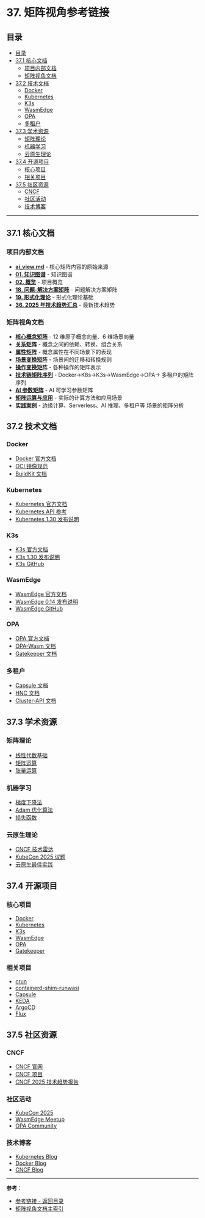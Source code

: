 # 37. 矩阵视角参考链接

## 目录

- [目录](#目录)
- [37.1 核心文档](#371-核心文档)
  - [项目内部文档](#项目内部文档)
  - [矩阵视角文档](#矩阵视角文档)
- [37.2 技术文档](#372-技术文档)
  - [Docker](#docker)
  - [Kubernetes](#kubernetes)
  - [K3s](#k3s)
  - [WasmEdge](#wasmedge)
  - [OPA](#opa)
  - [多租户](#多租户)
- [37.3 学术资源](#373-学术资源)
  - [矩阵理论](#矩阵理论)
  - [机器学习](#机器学习)
  - [云原生理论](#云原生理论)
- [37.4 开源项目](#374-开源项目)
  - [核心项目](#核心项目)
  - [相关项目](#相关项目)
- [37.5 社区资源](#375-社区资源)
  - [CNCF](#cncf)
  - [社区活动](#社区活动)
  - [技术博客](#技术博客)

---

## 37.1 核心文档

### 项目内部文档

- **[ai_view.md](../../ai_view.md)** - 核心矩阵内容的原始来源
- **[01. 知识图谱](../00-knowledge-map/knowledge-map.md)** - 知识图谱
- **[02. 概览](../01-overview/overview.md)** - 项目概览
- **[18. 问题-解决方案矩阵](../06-problem-solution-matrix/problem-solution-matrix.md)** -
  问题解决方案矩阵
- **[19. 形式化理论](../07-formal-theory/formal-theory.md)** - 形式化理论基础
- **[36. 2025 年技术趋势汇总](../../TECHNICAL/27-2025-trends/2025-trends.md)** -
  最新技术趋势

### 矩阵视角文档

- **[核心概念矩阵](01-core-concepts.md)** - 12 维原子概念向量、6 维场景向量
- **[关系矩阵](02-relation-matrix.md)** - 概念之间的依赖、转换、组合关系
- **[属性矩阵](03-attribute-matrix.md)** - 概念属性在不同场景下的表现
- **[场景变换矩阵](04-scene-transformation.md)** - 场景间的迁移和转换规则
- **[操作变换矩阵](05-operation-transformation.md)** - 各种操作的矩阵表示
- **[技术链矩阵序列](06-tech-chain-sequence.md)** - Docker→K8s→K3s→WasmEdge→OPA→
  多租户的矩阵序列
- **[AI 参数矩阵](07-ai-parameters.md)** - AI 可学习参数矩阵
- **[矩阵运算与应用](08-matrix-operations.md)** - 实际的计算方法和应用场景
- **[实践案例](09-practice-cases.md)** - 边缘计算、Serverless、AI 推理、多租户等
  场景的矩阵分析

## 37.2 技术文档

### Docker

- [Docker 官方文档](https://docs.docker.com/)
- [OCI 镜像规范](https://github.com/opencontainers/image-spec)
- [BuildKit 文档](https://docs.docker.com/build/buildkit/)

### Kubernetes

- [Kubernetes 官方文档](https://kubernetes.io/docs/)
- [Kubernetes API 参考](https://kubernetes.io/docs/reference/kubernetes-api/)
- [Kubernetes 1.30 发布说明](https://kubernetes.io/blog/2024/12/kubernetes-1-30-release-announcement/)

### K3s

- [K3s 官方文档](https://docs.k3s.io/)
- [K3s 1.30 发布说明](https://github.com/k3s-io/k3s/releases/tag/v1.30.4%2Bk3s1)
- [K3s GitHub](https://github.com/k3s-io/k3s)

### WasmEdge

- [WasmEdge 官方文档](https://wasmedge.org/docs/)
- [WasmEdge 0.14 发布说明](https://github.com/WasmEdge/WasmEdge/releases/tag/0.14.0)
- [WasmEdge GitHub](https://github.com/WasmEdge/WasmEdge)

### OPA

- [OPA 官方文档](https://www.openpolicyagent.org/docs/)
- [OPA-Wasm 文档](https://www.openpolicyagent.org/docs/latest/wasm/)
- [Gatekeeper 文档](https://open-policy-agent.github.io/gatekeeper/website/docs/)

### 多租户

- [Capsule 文档](https://clastix.io/docs/)
- [HNC 文档](https://github.com/kubernetes-sigs/hierarchical-namespaces)
- [Cluster-API 文档](https://cluster-api.sigs.k8s.io/)

## 37.3 学术资源

### 矩阵理论

- [线性代数基础](https://en.wikipedia.org/wiki/Linear_algebra)
- [矩阵运算](<https://en.wikipedia.org/wiki/Matrix_(mathematics)>)
- [张量运算](https://en.wikipedia.org/wiki/Tensor)

### 机器学习

- [梯度下降法](https://en.wikipedia.org/wiki/Gradient_descent)
- [Adam 优化算法](https://en.wikipedia.org/wiki/Stochastic_gradient_descent#Adam)
- [损失函数](https://en.wikipedia.org/wiki/Loss_function)

### 云原生理论

- [CNCF 技术雷达](https://www.cncf.io/reports/)
- [KubeCon 2025 议题](https://www.cncf.io/events/kubecon-cloudnativecon-events/)
- [云原生最佳实践](https://www.cncf.io/reports/)

## 37.4 开源项目

### 核心项目

- [Docker](https://github.com/docker/docker)
- [Kubernetes](https://github.com/kubernetes/kubernetes)
- [K3s](https://github.com/k3s-io/k3s)
- [WasmEdge](https://github.com/WasmEdge/WasmEdge)
- [OPA](https://github.com/open-policy-agent/opa)
- [Gatekeeper](https://github.com/open-policy-agent/gatekeeper)

### 相关项目

- [crun](https://github.com/containers/crun)
- [containerd-shim-runwasi](https://github.com/containerd/runwasi)
- [Capsule](https://github.com/clastix/capsule)
- [KEDA](https://github.com/kedacore/keda)
- [ArgoCD](https://github.com/argoproj/argo-cd)
- [Flux](https://github.com/fluxcd/flux2)

## 37.5 社区资源

### CNCF

- [CNCF 官网](https://www.cncf.io/)
- [CNCF 项目](https://www.cncf.io/projects/)
- [CNCF 2025 技术趋势报告](https://www.cncf.io/reports/)

### 社区活动

- [KubeCon 2025](https://www.cncf.io/events/kubecon-cloudnativecon-events/)
- [WasmEdge Meetup](https://github.com/WasmEdge/WasmEdge/discussions)
- [OPA Community](https://www.openpolicyagent.org/community/)

### 技术博客

- [Kubernetes Blog](https://kubernetes.io/blog/)
- [Docker Blog](https://www.docker.com/blog/)
- [CNCF Blog](https://www.cncf.io/blog/)

---

**参考**：

- [参考链接 - 返回目录](../37-matrix-perspective/README.md)
- [矩阵视角文档主索引](README.md)
